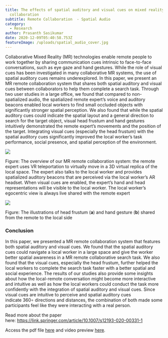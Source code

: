 ```yaml
---
title: The effects of spatial auditory and visual cues on mixed reality remote
  collaboration
subtitle: Remote Collaboration  - Spatial Audio
category:
  - Research
author: Prasanth Sasikumar
date: 2020-12-09T05:40:58.753Z
featureImage: /uploads/spatial_audio_cover.jpg
---
```

Collaborative Mixed Reality (MR) technologies enable remote people to work together by sharing communication cues intrinsic to face-to-face conversations, such as eye gaze and hand gestures. While the role of visual cues has been investigated in many collaborative MR systems, the use of spatial auditory cues remains underexplored. In this paper, we present an MR remote collaboration system that shares both spatial auditory and visual cues between collaborators to help them complete a search task. Through two user studies in a large office, we found that compared to non-spatialized audio, the spatialized remote expert’s voice and auditory beacons enabled local workers to find small occluded objects with significantly stronger spatial perception. We also found that while the spatial auditory cues could indicate the spatial layout and a general direction to search for the target object, visual head frustum and hand gestures intuitively demonstrated the remote expert’s movements and the position of the target. Integrating visual cues (especially the head frustum) with the spatial auditory cues significantly improved the local worker’s task performance, social presence, and spatial perception of the environment.

![](/uploads/screen-shot-2021-01-16-at-6.45.13-pm.png)

Figure: The overview of our MR remote collaboration system: the remote expert uses VR teleportation to virtually move in a 3D virtual replica of the local space. The expert also talks to the local worker and provides spatialized auditory beacons that are perceived via the local worker’s AR headset. When visual cues are enabled, the expert’s hand and head representations will be visible to the local worker. The local worker’s egocentric view is always live shared with the remote expert



![](/uploads/screen-shot-2021-01-16-at-6.44.58-pm.png)

Figure: The illustrations of head frustum (**a**) and hand gesture (**b**) shared from the remote to the local side

### Conclusion

In this paper, we presented a MR remote collaboration system that features both spatial auditory and visual cues. We found that the spatial auditory cues could navigate a local worker in a large space and give the worker better spatial awareness in a MR remote collaborative search task. We also found that the visual cues, especially the head frustum, further helped the local workers to complete the search task faster with a better spatial and social experience. The results of our studies also provide some insights about how the local-remote conversation might become more interactive and intuitive as well as how the local workers could conduct the task more confidently with the integration of spatial auditory and visual cues. Since visual cues are intuitive to perceive and spatial auditory cues indicate 360∘ directions and distances, the combination of both made some participants feel like they were interacting with a real person.



Read more about the paper here: <https://link.springer.com/article/10.1007/s12193-020-00331-1>

Access the pdf file [here](https://github.com/prasanthsasikumar/awake-template/blob/master/content/papers/spatialAudio.pdf?raw=true) and video preview [here](https://youtu.be/SNmGXdwknns).

